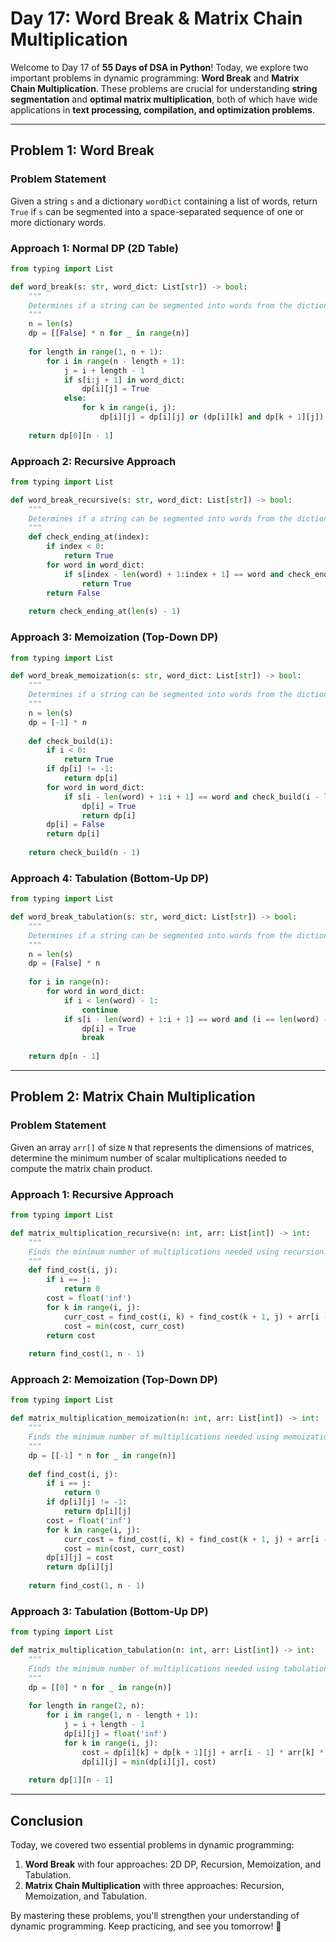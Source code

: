 # Day 17: Word Break & Matrix Chain Multiplication

Welcome to Day 17 of **55 Days of DSA in Python**! Today, we explore two important problems in dynamic programming: **Word Break** and **Matrix Chain Multiplication**. These problems are crucial for understanding **string segmentation** and **optimal matrix multiplication**, both of which have wide applications in **text processing, compilation, and optimization problems**.

---

## **Problem 1: Word Break**

### **Problem Statement**
Given a string `s` and a dictionary `wordDict` containing a list of words, return `True` if `s` can be segmented into a space-separated sequence of one or more dictionary words.

### **Approach 1: Normal DP (2D Table)**

```python
from typing import List

def word_break(s: str, word_dict: List[str]) -> bool:
    """
    Determines if a string can be segmented into words from the dictionary using 2D DP.
    """
    n = len(s)
    dp = [[False] * n for _ in range(n)]
    
    for length in range(1, n + 1):
        for i in range(n - length + 1):
            j = i + length - 1
            if s[i:j + 1] in word_dict:
                dp[i][j] = True
            else:
                for k in range(i, j):
                    dp[i][j] = dp[i][j] or (dp[i][k] and dp[k + 1][j])
    
    return dp[0][n - 1]
```

### **Approach 2: Recursive Approach**

```python
from typing import List

def word_break_recursive(s: str, word_dict: List[str]) -> bool:
    """
    Determines if a string can be segmented into words from the dictionary using recursion.
    """
    def check_ending_at(index):
        if index < 0:
            return True
        for word in word_dict:
            if s[index - len(word) + 1:index + 1] == word and check_ending_at(index - len(word)):
                return True
        return False
    
    return check_ending_at(len(s) - 1)
```

### **Approach 3: Memoization (Top-Down DP)**

```python
from typing import List

def word_break_memoization(s: str, word_dict: List[str]) -> bool:
    """
    Determines if a string can be segmented into words from the dictionary using memoization.
    """
    n = len(s)
    dp = [-1] * n
    
    def check_build(i):
        if i < 0:
            return True
        if dp[i] != -1:
            return dp[i]
        for word in word_dict:
            if s[i - len(word) + 1:i + 1] == word and check_build(i - len(word)):
                dp[i] = True
                return dp[i]
        dp[i] = False
        return dp[i]
    
    return check_build(n - 1)
```

### **Approach 4: Tabulation (Bottom-Up DP)**

```python
from typing import List

def word_break_tabulation(s: str, word_dict: List[str]) -> bool:
    """
    Determines if a string can be segmented into words from the dictionary using tabulation.
    """
    n = len(s)
    dp = [False] * n
    
    for i in range(n):
        for word in word_dict:
            if i < len(word) - 1:
                continue
            if s[i - len(word) + 1:i + 1] == word and (i == len(word) - 1 or dp[i - len(word)]):
                dp[i] = True
                break
    
    return dp[n - 1]
```

---

## **Problem 2: Matrix Chain Multiplication**

### **Problem Statement**
Given an array `arr[]` of size `N` that represents the dimensions of matrices, determine the minimum number of scalar multiplications needed to compute the matrix chain product.

### **Approach 1: Recursive Approach**

```python
from typing import List

def matrix_multiplication_recursive(n: int, arr: List[int]) -> int:
    """
    Finds the minimum number of multiplications needed using recursion.
    """
    def find_cost(i, j):
        if i == j:
            return 0
        cost = float('inf')
        for k in range(i, j):
            curr_cost = find_cost(i, k) + find_cost(k + 1, j) + arr[i - 1] * arr[k] * arr[j]
            cost = min(cost, curr_cost)
        return cost
    
    return find_cost(1, n - 1)
```

### **Approach 2: Memoization (Top-Down DP)**

```python
from typing import List

def matrix_multiplication_memoization(n: int, arr: List[int]) -> int:
    """
    Finds the minimum number of multiplications needed using memoization.
    """
    dp = [[-1] * n for _ in range(n)]
    
    def find_cost(i, j):
        if i == j:
            return 0
        if dp[i][j] != -1:
            return dp[i][j]
        cost = float('inf')
        for k in range(i, j):
            curr_cost = find_cost(i, k) + find_cost(k + 1, j) + arr[i - 1] * arr[k] * arr[j]
            cost = min(cost, curr_cost)
        dp[i][j] = cost
        return dp[i][j]
    
    return find_cost(1, n - 1)
```

### **Approach 3: Tabulation (Bottom-Up DP)**

```python
from typing import List

def matrix_multiplication_tabulation(n: int, arr: List[int]) -> int:
    """
    Finds the minimum number of multiplications needed using tabulation.
    """
    dp = [[0] * n for _ in range(n)]
    
    for length in range(2, n):
        for i in range(1, n - length + 1):
            j = i + length - 1
            dp[i][j] = float('inf')
            for k in range(i, j):
                cost = dp[i][k] + dp[k + 1][j] + arr[i - 1] * arr[k] * arr[j]
                dp[i][j] = min(dp[i][j], cost)
    
    return dp[1][n - 1]
```

---

## **Conclusion**

Today, we covered two essential problems in dynamic programming:
1. **Word Break** with four approaches: 2D DP, Recursion, Memoization, and Tabulation.
2. **Matrix Chain Multiplication** with three approaches: Recursion, Memoization, and Tabulation.

By mastering these problems, you'll strengthen your understanding of dynamic programming. Keep practicing, and see you tomorrow! 🚀